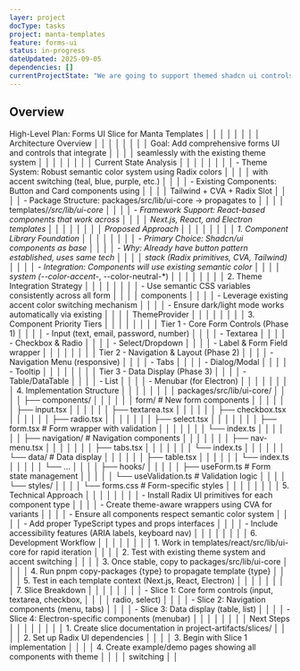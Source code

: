```yaml
---
layer: project
docType: tasks
project: manta-templates
feature: forms-ui
status: in-progress
dateUpdated: 2025-09-05
dependencies: []
currentProjectState: "We are going to support themed shadcn ui controls in all templates"
---
```


## Overview

High-Level Plan: Forms UI Slice for Manta Templates             │ │
│ │                                                                 │ │
│ │ Architecture Overview                                           │ │
│ │                                                                 │ │
│ │ Goal: Add comprehensive forms UI and controls that integrate    │ │
│ │ seamlessly with the existing theme system                       │ │
│ │                                                                 │ │
│ │ Current State Analysis                                          │ │
│ │                                                                 │ │
│ │ - Theme System: Robust semantic color system using Radix colors │ │
│ │  with accent switching (teal, blue, purple, etc.)               │ │
│ │ - Existing Components: Button and Card components using         │ │
│ │ Tailwind + CVA + Radix Slot                                     │ │
│ │ - Package Structure: packages/src/lib/ui-core → propagates to   │ │
│ │ templates/*/src/lib/ui-core                                     │ │
│ │ - Framework Support: React-based components that work across    │ │
│ │ Next.js, React, and Electron templates                          │ │
│ │                                                                 │ │
│ │ Proposed Approach                                               │ │
│ │                                                                 │ │
│ │ 1. Component Library Foundation                                 │ │
│ │                                                                 │ │
│ │ - Primary Choice: Shadcn/ui components as base                  │ │
│ │ - Why: Already have button pattern established, uses same tech  │ │
│ │ stack (Radix primitives, CVA, Tailwind)                         │ │
│ │ - Integration: Components will use existing semantic color      │ │
│ │ system (--color-accent-*, --color-neutral-*)                    │ │
│ │                                                                 │ │
│ │ 2. Theme Integration Strategy                                   │ │
│ │                                                                 │ │
│ │ - Use semantic CSS variables consistently across all form       │ │
│ │ components                                                      │ │
│ │ - Leverage existing accent color switching mechanism            │ │
│ │ - Ensure dark/light mode works automatically via existing       │ │
│ │ ThemeProvider                                                   │ │
│ │                                                                 │ │
│ │ 3. Component Priority Tiers                                     │ │
│ │                                                                 │ │
│ │ Tier 1 - Core Form Controls (Phase 1)                           │ │
│ │ - Input (text, email, password, number)                         │ │
│ │ - Textarea                                                      │ │
│ │ - Checkbox & Radio                                              │ │
│ │ - Select/Dropdown                                               │ │
│ │ - Label & Form Field wrapper                                    │ │
│ │                                                                 │ │
│ │ Tier 2 - Navigation & Layout (Phase 2)                          │ │
│ │ - Navigation Menu (responsive)                                  │ │
│ │ - Tabs                                                          │ │
│ │ - Dialog/Modal                                                  │ │
│ │ - Tooltip                                                       │ │
│ │                                                                 │ │
│ │ Tier 3 - Data Display (Phase 3)                                 │ │
│ │ - Table/DataTable                                               │ │
│ │ - List                                                          │ │
│ │ - Menubar (for Electron)                                        │ │
│ │                                                                 │ │
│ │ 4. Implementation Structure                                     │ │
│ │                                                                 │ │
│ │ packages/src/lib/ui-core/                                       │ │
│ │ ├── components/                                                 │ │
│ │ │   │   form/           # New form components               │ │
│ │ │   │   ├── input.tsx                                       │ │
│ │ │   │   ├── textarea.tsx                                    │ │
│ │ │   │   ├── checkbox.tsx                                    │ │
│ │ │   │   ├── radio.tsx                                       │ │
│ │ │   │   │   ├── select.tsx                                      │ │
│ │ │   │   │   ├── form.tsx    # Form wrapper with validation      │ │
│ │ │   │   │   └── index.ts                                        │ │
│ │ │   │   ├── navigation/     # Navigation components             │ │
│ │ │   │   │   ├── nav-menu.tsx                                    │ │
│ │ │   │   │   ├── tabs.tsx                                        │ │
│ │ │   │   │   └── index.ts                                        │ │
│ │ │   │   └── data/          # Data display                       │ │
│ │ │   │       ├── table.tsx                                       │ │
│ │ │   │       └── index.ts                                        │ │
│ │ │   └── ...                                                     │ │
│ │ ├── hooks/                                                      │ │
│ │ │   ├── useForm.ts         # Form state management              │ │
│ │ │   └── useValidation.ts   # Validation logic                   │ │
│ │ └── styles/                                                     │ │
│ │     └── forms.css          # Form-specific styles               │ │
│ │                                                                 │ │
│ │ 5. Technical Approach                                           │ │
│ │                                                                 │ │
│ │ - Install Radix UI primitives for each component type           │ │
│ │ - Create theme-aware wrappers using CVA for variants            │ │
│ │ - Ensure all components respect semantic color system           │ │
│ │ - Add proper TypeScript types and props interfaces              │ │
│ │ - Include accessibility features (ARIA labels, keyboard nav)    │ │
│ │                                                                 │ │
│ │ 6. Development Workflow                                         │ │
│ │                                                                 │ │
│ │ 1. Work in templates/react/src/lib/ui-core for rapid iteration  │ │
│ │ 2. Test with existing theme system and accent switching         │ │
│ │ 3. Once stable, copy to packages/src/lib/ui-core                │ │
│ │ 4. Run pnpm copy-packages {type} to propagate template {type}   │ │
│ │ 5. Test in each template context (Next.js, React, Electron)     │ │
│ │                                                                 │ │
│ │ 7. Slice Breakdown                                              │ │
│ │                                                                 │ │
│ │ - Slice 1: Core form controls (input, textarea, checkbox,       │ │
│ │ radio, select)                                                  │ │
│ │ - Slice 2: Navigation components (menu, tabs)                   │ │
│ │ - Slice 3: Data display (table, list)                           │ │
│ │ - Slice 4: Electron-specific components (menubar)               │ │
│ │                                                                 │ │
│ │ Next Steps                                                      │ │
│ │                                                                 │ │
│ │ 1. Create slice documentation in project-artifacts/slices/      │ │
│ │ 2. Set up Radix UI dependencies                                 │ │
│ │ 3. Begin with Slice 1 implementation                            │ │
│ │ 4. Create example/demo pages showing all components with theme  │ │
│ │ switching                                                       │ │

